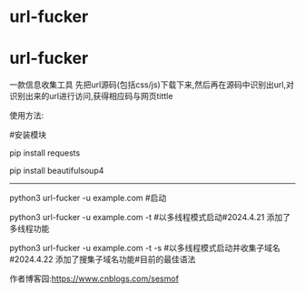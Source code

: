 # url-fucker
# url-fucker

一款信息收集工具
先把url源码(包括css/js)下载下来,然后再在源码中识别出url,对识别出来的url进行访问,获得相应码与网页tittle

使用方法:

#安装模块

pip install requests

pip install beautifulsoup4

---------------------------------------------------

python3 url-fucker -u example.com  #启动

python3 url-fucker -u example.com -t #以多线程模式启动#2024.4.21 添加了多线程功能

python3 url-fucker -u example.com -t -s #以多线程模式启动并收集子域名#2024.4.22 添加了搜集子域名功能#目前的最佳语法

作者博客园:https://www.cnblogs.com/sesmof
